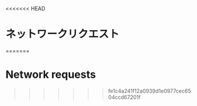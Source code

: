 
<<<<<<< HEAD
# ネットワークリクエスト
=======
# Network requests
>>>>>>> fe1c4a241f12a0939d1e0977cec6504ccd67201f
